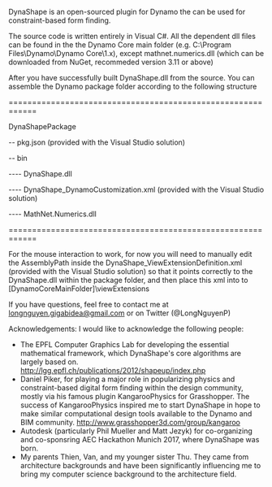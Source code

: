 DynaShape is an open-sourced plugin for Dynamo the can be used for constraint-based form finding.

The source code is written entirely in Visual C#. All the dependent dll files can be found in the the Dynamo Core main folder (e.g. C:\Program Files\Dynamo\Dynamo Core\1.x), except mathnet.numerics.dll (which can be downloaded from NuGet, recommeded version 3.11 or above)

After you have successfully built DynaShape.dll from the source. You can assemble the Dynamo package folder according to the following structure

============================================================

DynaShapePackage

-- pkg.json (provided with the Visual Studio solution)

-- bin

---- DynaShape.dll

---- DynaShape_DynamoCustomization.xml (provided with the Visual Studio  solution)

---- MathNet.Numerics.dll

============================================================

For the mouse interaction to work, for now you will need to manually edit the AssemblyPath inside the DynaShape_ViewExtensionDefinition.xml (provided with the Visual Studio  solution) so that it points correctly to the DynaShape.dll within the package folder, and then place this xml into to [DynamoCoreMainFolder]\viewExtensions

If you have questions, feel free to contact me at longnguyen.gigabidea@gmail.com or on Twitter (@LongNguyenP)

Acknowledgements:
I would like to acknowledge the following people:
- The EPFL Computer Graphics Lab for developing the essential mathematical framework, which DynaShape's core algorithms are largely based on. http://lgg.epfl.ch/publications/2012/shapeup/index.php
- Daniel Piker, for playing a major role in popularizing physics and constraint-based digital form finding within the design community, mostly via his famous plugin KangarooPhysics for Grasshopper. The success of KangarooPhysics inspired me to start DynaShape in hope to make similar computational design tools available to the Dynamo and BIM community.
http://www.grasshopper3d.com/group/kangaroo
- Autodesk (particularly Phil Mueller and Matt Jezyk) for co-organizing and co-sponsring AEC Hackathon Munich 2017, where DynaShape was born.
- My parents Thien, Van, and my younger sister Thu. They came from architecture backgrounds and have been significantly influencing me to bring my computer science background to the architecture field.
